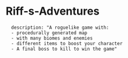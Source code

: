 # Riff-s-Adventures
      description: "A roguelike game with:
      - procedurally generated map
      - with many biomes and enemies 
      - different items to boost your character
      - A final boss to kill to win the game"
